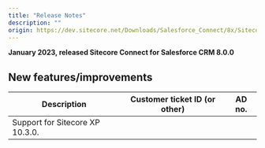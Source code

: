 ```yaml
---
title: "Release Notes"
description: ""
origin: https://dev.sitecore.net/Downloads/Salesforce_Connect/8x/Sitecore_Connect_for_Salesforce_CRM_800/Release_Notes
---
```


**January 2023, released Sitecore Connect for Salesforce CRM 8.0.0**

## New features/improvements

 | Description | Customer ticket ID (or other) | AD no. |
 | --- | --- | --- |
 | Support for Sitecore XP 10.3.0. |
